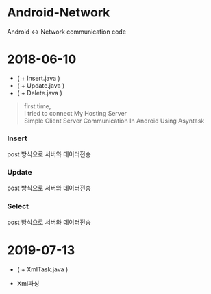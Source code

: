 # Android-Network
Android <-> Network communication code

# 2018-06-10
- ( + Insert.java ) 
- ( + Update.java ) 
- ( + Delete.java ) 
<blockquote>
first time,<br>
I tried to connect My Hosting Server<br>
Simple Client Server Communication In Android Using Asyntask<br>

</blockquote>

<h3>Insert</h3>
post 방식으로 서버와 데이터전송
<h3>Update</h3>
post 방식으로 서버와 데이터전송
<h3>Select</h3>
post 방식으로 서버와 데이터전송

# 2019-07-13
- ( + XmlTask.java ) 
* Xml파싱

